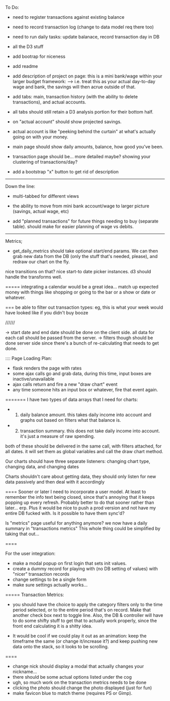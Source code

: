 To Do:

- need to register transactions against existing balance
- need to record transaction log (change to data model req there too)
- need to run daily tasks: update balanace, record transaction day in DB
- all the D3 stuff
- add bootrap for niceness
- add readme
- add description of project on page: this is a mini bank/wage within your larger budget framework:
--> i.e. treat this as your actual day-to-day wage and bank, the savings will then acrue outside of that.


- add tabs: main, transaction history (with the ability to delete transactions), and actual accounts.
- all tabs should still retain a D3 analysis portion for their bottom half.
- on "actual account" should show projected savings.
- actual account is like "peeking behind the curtain" at what's actually going on with your money.
- main page should show daily amounts, balance, how good you've been.
- transaction page should be... more detailed maybe? showing your clustering of transactions/day?

- add a bootstrap "x" button to get rid of description

---

Down the line:

- multi-tabbed for different views
- the ability to move from mini bank account/wage to larger picture (savings, actual wage, etc)

- add "planned transactions" for future things needing to buy (separate table). should
make for easier planning of wage vs debits.


---
Metrics;

- get_daily_metrics should take optional start/end params.  We can then grab new data from the DB (only
the stuff that's needed, please), and redraw our chart on the fly.

nice transitions on that? nice start-to date picker instances.
d3 should handle the transforms well.

=====
integrating a calendar would be a great idea... match up expected money with things like shopping 
or going to the bar or a show or date or whatever.

===
be able to filter out transaction types: eg, this is what your week would have looked like if you
didn't buy booze

//////

-> start date and end date should be done on the client side.  all data for each call should be passed from the
server.
-> filters though should be done server side since there's a bunch of re-calculating that needs to get done.


::::
Page Loading Plan:
- flask renders the page with rates
- some ajax calls go and grab data, during this time, input boxes are inactive/unavailable
- ajax calls return and fire a new "draw chart" event
- any time someone hits an input box or whatever, fire that event again.


=======
I have two types of data arrays that I need for charts:
- 1) daily balance amount.  this takes daily income into account and graphs out based on filters what that balance is.
- 2) transaction summary. this does not take daily income into account.  it's just a measure of raw spending.

both of these should be delivered in the same call, with filters attached, for all dates.
it will set them as global variables and call the draw chart method.

Our charts should have three separate listeners: changing chart type, changing data, and changing dates


Charts shouldn't care about getting data, they should only listen for new data passively and then deal with it accordingly



====
Sooner or later I need to incorporate a user model.  At least to remember the info text being closed, since that's
annoying that it keeps popping up every refresh.  Probably better to do that sooner rather than later... erp.
Plus it would be nice to push a prod version and not have my entire DB fucked with.
Is it possible to have them sync'd?


Is "metrics" page useful for anything anymore? we now have a daily summary in "transactions metrics" 
This whole thing could be simplified by taking that out...

====

For the user integration:

- make a modal popup on first login that sets init values.
- create a dummy record for playing with (no DB setting of values) with "nicer" transaction records
- change settings to be a single form
- make sure settings actually works...


=====
Transaction Metrics:
- you should have the choice to apply the category filters only to the time period selected, or to the entire 
period that's on record.  Make that another check box next to toggle line. Also, the DB & controller will have to do
some shifty stuff to get that to actually work properly, since the front end calculating it is a shitty idea.


- It would be cool if we could play it out as an animation:
keep the timeframe the same (or change it/increase it?) and keep pushing new data onto the stack, so it looks to be
scrolling.



====


- change nick should display a modal that actually changes your nickname...
- there should be some actual options listed under the cog
- ugh, so much work on the transaction metrics needs to be done
- clicking the photo should change the photo displayed (just for fun)
- make favicon blue to match theme (requires PS or Gimp).













